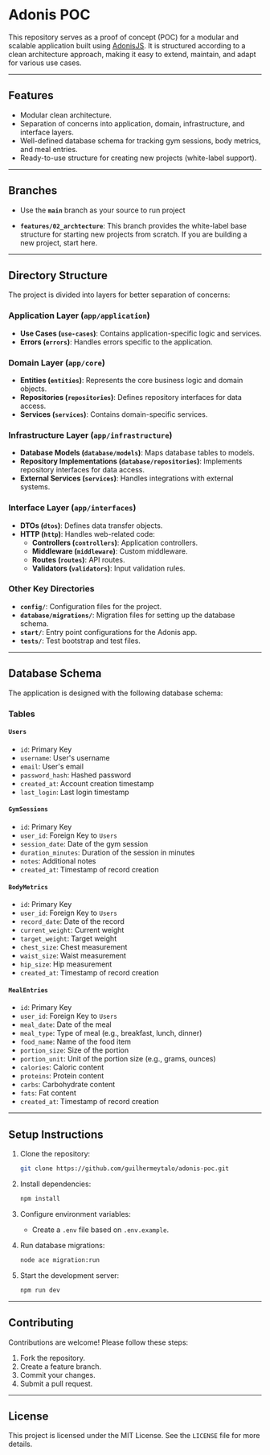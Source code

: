 # Adonis POC

This repository serves as a proof of concept (POC) for a modular and scalable application built using [AdonisJS](https://adonisjs.com/). It is structured according to a clean architecture approach, making it easy to extend, maintain, and adapt for various use cases.

---

## Features

- Modular clean architecture.
- Separation of concerns into application, domain, infrastructure, and interface layers.
- Well-defined database schema for tracking gym sessions, body metrics, and meal entries.
- Ready-to-use structure for creating new projects (white-label support).

---

## Branches

- Use the **`main`** branch as your source to run project

- **`features/02_archtecture`**: This branch provides the white-label base structure for starting new projects from scratch. If you are building a new project, start here.

---

## Directory Structure

The project is divided into layers for better separation of concerns:

### Application Layer (`app/application`)
- **Use Cases (`use-cases`)**: Contains application-specific logic and services.
- **Errors (`errors`)**: Handles errors specific to the application.

### Domain Layer (`app/core`)
- **Entities (`entities`)**: Represents the core business logic and domain objects.
- **Repositories (`repositories`)**: Defines repository interfaces for data access.
- **Services (`services`)**: Contains domain-specific services.

### Infrastructure Layer (`app/infrastructure`)
- **Database Models (`database/models`)**: Maps database tables to models.
- **Repository Implementations (`database/repositories`)**: Implements repository interfaces for data access.
- **External Services (`services`)**: Handles integrations with external systems.

### Interface Layer (`app/interfaces`)
- **DTOs (`dtos`)**: Defines data transfer objects.
- **HTTP (`http`)**: Handles web-related code:
  - **Controllers (`controllers`)**: Application controllers.
  - **Middleware (`middleware`)**: Custom middleware.
  - **Routes (`routes`)**: API routes.
  - **Validators (`validators`)**: Input validation rules.

### Other Key Directories
- **`config/`**: Configuration files for the project.
- **`database/migrations/`**: Migration files for setting up the database schema.
- **`start/`**: Entry point configurations for the Adonis app.
- **`tests/`**: Test bootstrap and test files.

---

## Database Schema

The application is designed with the following database schema:

### Tables

#### `Users`
- `id`: Primary Key
- `username`: User's username
- `email`: User's email
- `password_hash`: Hashed password
- `created_at`: Account creation timestamp
- `last_login`: Last login timestamp

#### `GymSessions`
- `id`: Primary Key
- `user_id`: Foreign Key to `Users`
- `session_date`: Date of the gym session
- `duration_minutes`: Duration of the session in minutes
- `notes`: Additional notes
- `created_at`: Timestamp of record creation

#### `BodyMetrics`
- `id`: Primary Key
- `user_id`: Foreign Key to `Users`
- `record_date`: Date of the record
- `current_weight`: Current weight
- `target_weight`: Target weight
- `chest_size`: Chest measurement
- `waist_size`: Waist measurement
- `hip_size`: Hip measurement
- `created_at`: Timestamp of record creation

#### `MealEntries`
- `id`: Primary Key
- `user_id`: Foreign Key to `Users`
- `meal_date`: Date of the meal
- `meal_type`: Type of meal (e.g., breakfast, lunch, dinner)
- `food_name`: Name of the food item
- `portion_size`: Size of the portion
- `portion_unit`: Unit of the portion size (e.g., grams, ounces)
- `calories`: Caloric content
- `proteins`: Protein content
- `carbs`: Carbohydrate content
- `fats`: Fat content
- `created_at`: Timestamp of record creation

---

## Setup Instructions

1. Clone the repository:
   ```bash
   git clone https://github.com/guilhermeytalo/adonis-poc.git
   ```

2. Install dependencies:
   ```bash
   npm install
   ```

3. Configure environment variables:
   - Create a `.env` file based on `.env.example`.

4. Run database migrations:
   ```bash
   node ace migration:run
   ```

5. Start the development server:
   ```bash
   npm run dev
   ```

---

## Contributing

Contributions are welcome! Please follow these steps:
1. Fork the repository.
2. Create a feature branch.
3. Commit your changes.
4. Submit a pull request.

---

## License

This project is licensed under the MIT License. See the `LICENSE` file for more details.
